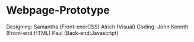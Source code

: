 # Webpage-Prototype
Designing:
    Samantha (Front-end:CSS)
    Alrich (Visual)
Coding:
    John Kennth (Front-end:HTML)
    Paul (Back-end:Javascript)
